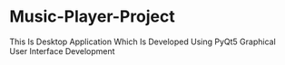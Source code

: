 # Music-Player-Project
This Is Desktop Application Which Is Developed Using PyQt5 Graphical User Interface Development
